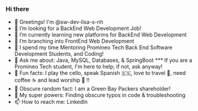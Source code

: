 ### Hi there 

- 👋 Greetings! I'm @sw-dev-lisa-s-nh 
- 🌃 I’m looking for a BackEnd Web Development Job!
- 💖 I’m currently learning new platforms for BackEnd Web Development
- 🌳 I’m branching into FrontEnd Web Development
- 🏫 I spend my time Mentoring Promineo Tech Back End Software Development Students, and Coding!
- 💬 Ask me about:  Java, MySQL, Databases, & SpringBoot *** If you are a Promineo Tech student, I'm here to help; if not, ask anyway!
- 🎹 Fun facts: I play the cello, speak Spanish :es:, love to travel 🎫, need coffee :coffee: and lead worship 🎵 !!
- 🏈 Obscure random fact:  I am a Green Bay Packers shareholder!
- 🌟 My super powers:  Finding obscure typos in code & troubleshooting
- 📫 How to reach me:  LinkedIn
